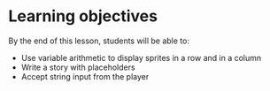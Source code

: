 # Learning objectives

By the end of this lesson, students will be able to:

- Use variable arithmetic to display sprites in a row and in a column
- Write a story with placeholders
- Accept string input from the player

